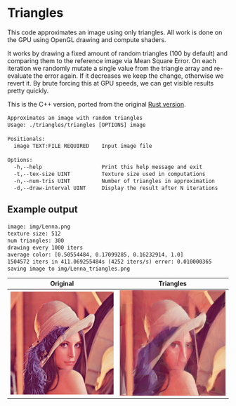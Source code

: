 # Triangles

This code approximates an image using only triangles. All work is done on the GPU using OpenGL drawing and compute shaders.

It works by drawing a fixed amount of random triangles (100 by default) and comparing them to the reference image via Mean Square Error. On each iteration we randomly mutate a single value from the triangle array and re-evaluate the error again. If it decreases we keep the change, otherwise we revert it. By brute forcing this at GPU speeds, we can get visible results pretty quickly.

This is the C++ version, ported from the original [Rust version](https://github.com/wolfiestyle/triangles).

```
Approximates an image with random triangles
Usage: ./triangles/triangles [OPTIONS] image

Positionals:
  image TEXT:FILE REQUIRED    Input image file

Options:
  -h,--help                   Print this help message and exit
  -t,--tex-size UINT          Texture size used in computations
  -n,--num-tris UINT          Number of triangles in approximation
  -d,--draw-interval UINT     Display the result after N iterations
```

## Example output

```
image: img/Lenna.png
texture size: 512
num triangles: 300
drawing every 1000 iters
average color: [0.50554484, 0.17099285, 0.16232914, 1.0]
1504572 iters in 411.069255484s (4252 iters/s) error: 0.010000365         
saving image to img/Lenna_triangles.png
```

 Original                  | Triangles
:-------------------------:|:--------------------------------------:
![Original](img/Lenna.png) | ![Triangles](img/Lenna_triangles.png)
